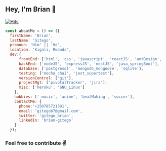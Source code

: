 ## Hey, I'm Brian 🙂
[![Hits](https://hits.seeyoufarm.com/api/count/incr/badge.svg?url=https%3A%2F%2Fgithub.com%2Fgitego-brian%2Fhit-counter&count_bg=%2379C83D&title_bg=%23555555&icon=&icon_color=%23E7E7E7&title=hits&edge_flat=false)](https://hits.seeyoufarm.com)

```js
const aboutMe = () => ({
  firstName: 'Brian',
  lastName: 'Gitego',
  pronoun: 'Him' || 'He',
  location: 'Kigali, Rwanda',
  dev:{
      frontEnd: ['html', 'css', 'javascript', 'reactJS', 'antDesign', 'materialUI' ],
      backEnd: ['nodeJS', 'expressJS', 'nestJS', 'java_springBoot'],
      database: ['postgresql', 'mongodb_mongoose', 'sqlite'],
      testing: ['mocha_chai', 'jest_supertest'],
      versionControl: ['git'],
      projectMgt: ['pivotalTracker', 'jira'],
      misc: ['heroku', 'GNU_Linux']
    },
    hobbies: [' music', 'anime', 'beatMaking', 'soccer'],
    contactMe: {
      phone:'+250785721391',
      email: 'gitegob7@gmail.com',
      twitter: 'gitego_brian',
      linkedIn: 'brian-gitego'
    }
  });
```

### Feel free to contribute ✌️
